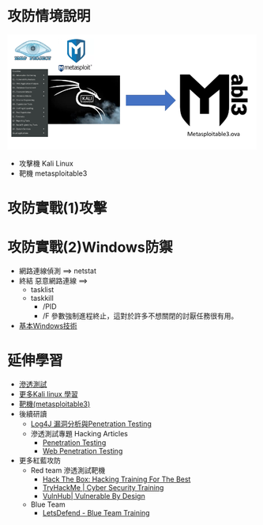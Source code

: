 # 攻防情境說明
![攻防情境說明](scenario.png)

- 攻擊機 Kali Linux
- 靶機 metasploitable3 

# 攻防實戰(1)攻擊
# 攻防實戰(2)Windows防禦
- 網路連線偵測 ==> netstat
- 終結 惡意網路連線 ==>
  - tasklist
  - taskkill
    - /PID
    -  /F 參數強制進程終止，這對於許多不想關閉的討厭任務很有用。 
- [基本Windows技術](BasicWindows.md)

# 延伸學習
- [滲透測試](PT.md)
- [更多Kali linux 學習](Kali202304.md)
- [靶機(metasploitable3)](metasploitable3.md)
- 後續研讀
  - [Log4J 漏洞分析與Penetration Testing](https://www.hackingarticles.in/a-detailed-guide-on-log4j-penetration-testing/)
  - 滲透測試專題 Hacking Articles
    - [Penetration Testing](https://www.hackingarticles.in/penetration-testing/)
    - [Web Penetration Testing](https://www.hackingarticles.in/web-penetration-testing/)
- 更多紅藍攻防
  - Red team 滲透測試靶機
    - [Hack The Box: Hacking Training For The Best](https://www.hackthebox.com/)
    - [TryHackMe | Cyber Security Training](https://tryhackme.com/)
    - [VulnHub| Vulnerable By Design](https://www.vulnhub.com/) 
  - Blue Team
    - [LetsDefend - Blue Team Training](https://www.letsdefend.io/) 

